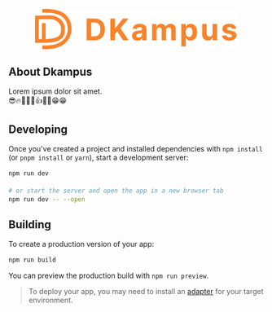 <p align="center"><a href="#" target="_blank">
    <img src="LogoDkampus.svg" width="400" alt="Dkampus Logo"></a>
</p>

## About Dkampus

Lorem ipsum dolor sit amet.<br>
😎🔥🤷‍♂️🙌👍🤦‍♂️😁😁

## Developing

Once you've created a project and installed dependencies with `npm install` (or `pnpm install` or `yarn`), start a development server:

```bash
npm run dev

# or start the server and open the app in a new browser tab
npm run dev -- --open
```

## Building

To create a production version of your app:

```bash
npm run build
```

You can preview the production build with `npm run preview`.

> To deploy your app, you may need to install an [adapter](https://kit.svelte.dev/docs/adapters) for your target environment.
